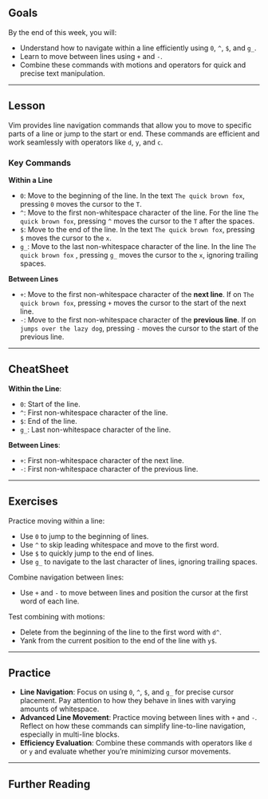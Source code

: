 ## Goals

By the end of this week, you will:

- Understand how to navigate within a line efficiently using `0`, `^`, `$`, and `g_`.
- Learn to move between lines using `+` and `-`.
- Combine these commands with motions and operators for quick and precise text manipulation.

---

## Lesson

Vim provides line navigation commands that allow you to move to specific parts of a line or jump to the start or end. These commands are efficient and work seamlessly with operators like `d`, `y`, and `c`.

### Key Commands

**Within a Line**

- `0`: Move to the beginning of the line.
	In the text `The quick brown fox`, pressing `0` moves the cursor to the `T`.
- `^`: Move to the first non-whitespace character of the line.
	For the line `The quick brown fox`, pressing `^` moves the cursor to the `T` after the spaces.
- `$`: Move to the end of the line.
	In the text `The quick brown fox`, pressing `$` moves the cursor to the `x`.
- `g_`: Move to the last non-whitespace character of the line.
	In the line `The quick brown fox` , pressing `g_` moves the cursor to the `x`, ignoring trailing spaces.

**Between Lines**

- `+`: Move to the first non-whitespace character of the **next line**.
	If on `The quick brown fox`, pressing `+` moves the cursor to the start of the next line.
- `-`: Move to the first non-whitespace character of the **previous line**.
	If on `jumps over the lazy dog`, pressing `-` moves the cursor to the start of the previous line.

---

## CheatSheet

**Within the Line**:

- `0`: Start of the line.
- `^`: First non-whitespace character of the line.
- `$`: End of the line.
- `g_`: Last non-whitespace character of the line.

**Between Lines**:

- `+`: First non-whitespace character of the next line.
- `-`: First non-whitespace character of the previous line.

---

## Exercises

Practice moving within a line:

- Use `0` to jump to the beginning of lines.
- Use `^` to skip leading whitespace and move to the first word.
- Use `$` to quickly jump to the end of lines.
- Use `g_` to navigate to the last character of lines, ignoring trailing spaces.

Combine navigation between lines:
    
- Use `+` and `-` to move between lines and position the cursor at the first word of each line.

Test combining with motions:
    
- Delete from the beginning of the line to the first word with `d^`.
- Yank from the current position to the end of the line with `y$`.

---

## Practice

- **Line Navigation**: Focus on using `0`, `^`, `$`, and `g_` for precise cursor placement. Pay attention to how they behave in lines with varying amounts of whitespace.
- **Advanced Line Movement**: Practice moving between lines with `+` and `-`. Reflect on how these commands can simplify line-to-line navigation, especially in multi-line blocks.
- **Efficiency Evaluation**: Combine these commands with operators like `d` or `y` and evaluate whether you’re minimizing cursor movements.

---

## Further Reading